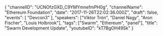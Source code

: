 {
    "channelID": "UCNOfzGXD_C9YMYmnefmPH0g",
    "channelName": "Ethereum Foundation",
    "date": "2017-11-26T22:02:36.000Z",
    "draft": false,
    "events": [
        "Devcon3"
    ],
    "speakers": ["Viktor Trón", "Daniel Nagy", "Aron Fischer", "Louis Holbrook"],
    "tags": ["Swarm", "Ethereum", "panel"],
    "title": "Swarm Development Update",
    "youtubeID": "kT7BgOH49Sk"
}
